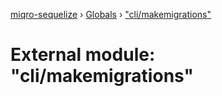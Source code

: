 [miqro-sequelize](../README.md) › [Globals](../globals.md) › ["cli/makemigrations"](_cli_makemigrations_.md)

# External module: "cli/makemigrations"


